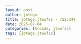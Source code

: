 ```yaml
---
layout: post
author: jotego
title: jotego.jtwwfss - 7525244
date: 2025-07-04
categories: [Arcade, jtwwfss]
tags: [jotego.jtwwfss]
---
```



